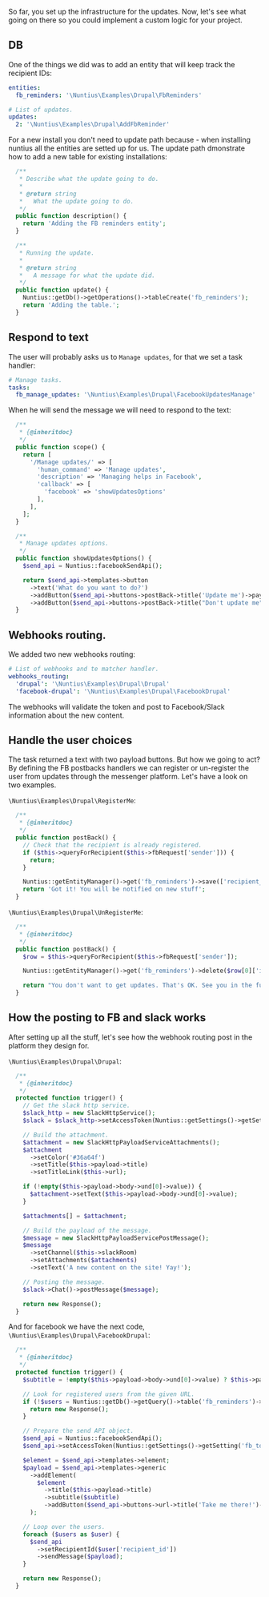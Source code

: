 So far, you set up the infrastructure for the updates. Now, let's see what going
on there so you could implement a custom logic for your project.

## DB

One of the things we did was to add an entity that will keep track the recipient
IDs:

```yml
entities:
  fb_reminders: '\Nuntius\Examples\Drupal\FbReminders'

# List of updates.
updates:
  2: '\Nuntius\Examples\Drupal\AddFbReminder'
```

For a new install you don't need to update path because - when installing 
nuntius all the entities are setted up for us. The update path dmonstrate how
to add a new table for existing installations:
```php
  /**
   * Describe what the update going to do.
   *
   * @return string
   *   What the update going to do.
   */
  public function description() {
    return 'Adding the FB reminders entity';
  }

  /**
   * Running the update.
   *
   * @return string
   *   A message for what the update did.
   */
  public function update() {
    Nuntius::getDb()->getOperations()->tableCreate('fb_reminders');
    return 'Adding the table.';
  }
```

## Respond to text
The user will probably asks us to `Manage updates`, for that we set a task 
handler:
```yml
# Manage tasks.
tasks:
  fb_manage_updates: '\Nuntius\Examples\Drupal\FacebookUpdatesManage'
```

When he will send the message we will need to respond to the text:
```php
  /**
   * {@inheritdoc}
   */
  public function scope() {
    return [
      '/Manage updates/' => [
        'human_command' => 'Manage updates',
        'description' => 'Managing helps in Facebook',
        'callback' => [
          'facebook' => 'showUpdatesOptions'
        ],
      ],
    ];
  }

  /**
   * Manage updates options.
   */
  public function showUpdatesOptions() {
    $send_api = Nuntius::facebookSendApi();

    return $send_api->templates->button
      ->text('What do you want to do?')
      ->addButton($send_api->buttons->postBack->title('Update me')->payload('register_me'))
      ->addButton($send_api->buttons->postBack->title("Don't update me")->payload('un_register_me'));
  }
```

## Webhooks routing.
We added two new webhooks routing:

```yml
# List of webhooks and te matcher handler.
webhooks_routing:
  'drupal': '\Nuntius\Examples\Drupal\Drupal'
  'facebook-drupal': '\Nuntius\Examples\Drupal\FacebookDrupal'
```

The webhooks will validate the token and post to Facebook/Slack information
about the new content.

## Handle the user choices

The task returned a text with two payload buttons. But how we going to act? By
defining the FB postbacks handlers we can register or un-register the user 
from updates through the messenger platform. Let's have a look on two examples.

`\Nuntius\Examples\Drupal\RegisterMe`:

```php
  /**
   * {@inheritdoc}
   */
  public function postBack() {
    // Check that the recipient is already registered.
    if ($this->queryForRecipient($this->fbRequest['sender'])) {
      return;
    }

    Nuntius::getEntityManager()->get('fb_reminders')->save(['recipient_id' => $this->fbRequest['sender']]);
    return 'Got it! You will be notified on new stuff';
  }
```

`\Nuntius\Examples\Drupal\UnRegisterMe`:

```php
  /**
   * {@inheritdoc}
   */
  public function postBack() {
    $row = $this->queryForRecipient($this->fbRequest['sender']);

    Nuntius::getEntityManager()->get('fb_reminders')->delete($row[0]['id']);

    return "You don't want to get updates. That's OK. See you in the future";
  }
```

## How the posting to FB and slack works
After setting up all the stuff, let's see how the webhook routing post in the
platform they design for.

`\Nuntius\Examples\Drupal\Drupal`:
```php
  /**
   * {@inheritdoc}
   */
  protected function trigger() {
    // Get the slack http service.
    $slack_http = new SlackHttpService();
    $slack = $slack_http->setAccessToken(Nuntius::getSettings()->getSetting('access_token'));

    // Build the attachment.
    $attachment = new SlackHttpPayloadServiceAttachments();
    $attachment
      ->setColor('#36a64f')
      ->setTitle($this->payload->title)
      ->setTitleLink($this->url);

    if (!empty($this->payload->body->und[0]->value)) {
      $attachment->setText($this->payload->body->und[0]->value);
    }

    $attachments[] = $attachment;

    // Build the payload of the message.
    $message = new SlackHttpPayloadServicePostMessage();
    $message
      ->setChannel($this->slackRoom)
      ->setAttachments($attachments)
      ->setText('A new content on the site! Yay!');

    // Posting the message.
    $slack->Chat()->postMessage($message);

    return new Response();
  }
```

And for facebook we have the next code, `\Nuntius\Examples\Drupal\FacebookDrupal`:
```php
  /**
   * {@inheritdoc}
   */
  protected function trigger() {
    $subtitle = !empty($this->payload->body->und[0]->value) ? $this->payload->body->und[0]->value : '';

    // Look for registered users from the given URL.
    if (!$users = Nuntius::getDb()->getQuery()->table('fb_reminders')->execute()) {
      return new Response();
    }

    // Prepare the send API object.
    $send_api = Nuntius::facebookSendApi();
    $send_api->setAccessToken(Nuntius::getSettings()->getSetting('fb_token'));

    $element = $send_api->templates->element;
    $payload = $send_api->templates->generic
      ->addElement(
        $element
          ->title($this->payload->title)
          ->subtitle($subtitle)
          ->addButton($send_api->buttons->url->title('Take me there!')->url($this->url))
      );

    // Loop over the users.
    foreach ($users as $user) {
      $send_api
        ->setRecipientId($user['recipient_id'])
        ->sendMessage($payload);
    }

    return new Response();
  }
```